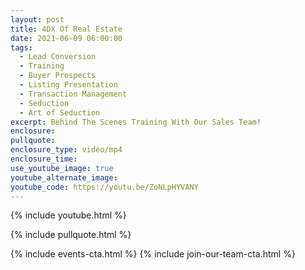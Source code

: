 ```yaml
---
layout: post
title: 4DX Of Real Estate
date: 2021-06-09 06:00:00
tags:
  - Lead Conversion
  - Training
  - Buyer Prospects
  - Listing Presentation
  - Transaction Management
  - Seduction
  - Art of Seduction
excerpt: Behind The Scenes Training With Our Sales Team!
enclosure:
pullquote:
enclosure_type: video/mp4
enclosure_time:
use_youtube_image: true
youtube_alternate_image:
youtube_code: https://youtu.be/ZoNLpHYVANY
---
```

{% include youtube.html %}

{% include pullquote.html %}

{% include events-cta.html %} {% include join-our-team-cta.html %}

